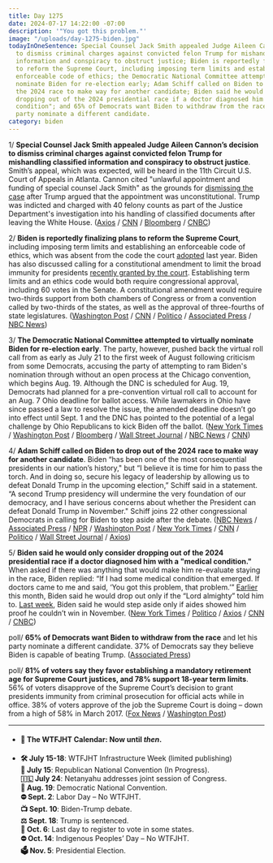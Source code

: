 ```yaml
---
title: Day 1275
date: 2024-07-17 14:22:00 -07:00
description: '"You got this problem."'
image: "/uploads/day-1275-biden.jpg"
todayInOneSentence: Special Counsel Jack Smith appealed Judge Aileen Cannon’s decision
  to dismiss criminal charges against convicted felon Trump for mishandling classified
  information and conspiracy to obstruct justice; Biden is reportedly finalizing plans
  to reform the Supreme Court, including imposing term limits and establishing an
  enforceable code of ethics; the Democratic National Committee attempted to virtually
  nominate Biden for re-election early; Adam Schiff called on Biden to drop out of
  the 2024 race to make way for another candidate; Biden said he would only consider
  dropping out of the 2024 presidential race if a doctor diagnosed him with a "medical
  condition"; and 65% of Democrats want Biden to withdraw from the race and let his
  party nominate a different candidate.
category: biden
---
```


1/ **Special Counsel Jack Smith appealed Judge Aileen Cannon’s decision to dismiss criminal charges against convicted felon Trump for mishandling classified information and conspiracy to obstruct justice**. Smith’s appeal, which was expected, will be heard in the 11th Circuit U.S. Court of Appeals in Atlanta. Cannon cited "unlawful appointment and funding of special counsel Jack Smith" as the grounds for [dismissing the case](https://whatthefuckjusthappenedtoday.com/2024/07/15/day-1273/#2-judge-aileen-cannon-dismissed-spec) after Trump argued that the appointment was unconstitutional. Trump was indicted and charged with 40 felony counts as part of the Justice Department's investigation into his handling of classified documents after leaving the White House. ([Axios](https://www.axios.com/2024/07/17/jack-smith-appeal-dismissal-classified-documents) / [CNN](https://www.cnn.com/2024/07/17/politics/special-counsel-appeals-dismissal-of-trump-classified-documents-case/index.html) / [Bloomberg](https://www.bloomberg.com/news/articles/2024-07-17/special-counsel-is-appealing-dismissal-of-trump-documents-case?sref=MIBMEEoj) / [CNBC](https://www.cnbc.com/2024/07/17/special-counsel-jack-smith-appeals-dismissal-of-trump-classified-documents-case.html))

2/ **Biden is reportedly finalizing plans to reform the Supreme Court**, including imposing term limits and establishing an enforceable code of ethics, which was absent from the code the court [adopted](https://whatthefuckjusthappenedtoday.com/2023/11/13/day-1028/#2-the-supreme-court-issued-its-first) last year. Biden has also discussed calling for a constitutional amendment to limit the broad immunity for presidents [recently granted by the court](https://whatthefuckjusthappenedtoday.com/2024/07/01/day-1259/#1-the-supreme-court-ruled-6-3-that-t). Establishing term limits and an ethics code would both require congressional approval, including 60 votes in the Senate. A constitutional amendment would require two-thirds support from both chambers of Congress or from a convention called by two-thirds of the states, as well as the approval of three-fourths of state legislatures. ([Washington Post](https://www.washingtonpost.com/politics/2024/07/16/biden-supreme-court-reforms/) / [CNN](https://www.cnn.com/2024/07/16/politics/supreme-court-reform-joe-biden-ethics-immunity-term-limits/index.html) / [Politico](https://www.politico.com/news/2024/07/16/biden-supreme-court-term-limit-00168883) / [Associated Press](https://apnews.com/article/election-supreme-court-biden-9c1a40b8f989bfa31a08eb3890abb1a7) / [NBC News](https://www.nbcnews.com/politics/joe-biden/biden-tells-lawmakers-weighing-big-supreme-court-reforms-rcna162238))

3/ **The Democratic National Committee attempted to virtually nominate Biden for re-election early**. The party, however, pushed back the virtual roll call from as early as July 21 to the first week of August following criticism from some Democrats, accusing the party of attempting to ram Biden's nomination through without an open process at the Chicago convention, which begins Aug. 19. Although the DNC is scheduled for Aug. 19, Democrats had planned for a pre-convention virtual roll call to account for an Aug. 7 Ohio deadline for ballot access. While lawmakers in Ohio have since passed a law to resolve the issue, the amended deadline doesn’t go into effect until Sept. 1 and the DNC has pointed to the potential of a legal challenge by Ohio Republicans to kick Biden off the ballot. ([New York Times](https://www.nytimes.com/2024/07/17/us/politics/dnc-biden-nomination.html) / [Washington Post](https://www.washingtonpost.com/elections/2024/07/17/biden-democratic-roll-call-nomination/) / [Bloomberg](https://www.bloomberg.com/news/articles/2024-07-17/democrats-won-t-hold-virtual-roll-call-on-biden-before-august?srnd=politics-vp&sref=MIBMEEoj) / [Wall Street Journal](https://www.wsj.com/livecoverage/trump-biden-rnc-election-2024/card/democrats-plan-virtual-nomination-of-biden-but-not-until-august-Nj5VcLxRAlKHnyifHAhQ) / [NBC News](https://www.nbcnews.com/politics/2024-election/democrats-plans-formally-nominate-biden-early-august-ahead-convention-rcna162320) / [CNN](https://www.cnn.com/2024/07/17/politics/democratic-national-commitee-joe-biden-virtual-roll-call/index.html))

4/ **Adam Schiff called on Biden to drop out of the 2024 race to make way for another candidate**. Biden “has been one of the most consequential presidents in our nation’s history," but “I believe it is time for him to pass the torch. And in doing so, secure his legacy of leadership by allowing us to defeat Donald Trump in the upcoming election,” Schiff said in a statement. “A second Trump presidency will undermine the very foundation of our democracy, and I have serious concerns about whether the President can defeat Donald Trump in November." Schiff joins 22 other congressional Democrats in calling for Biden to step aside after the debate. ([NBC News](https://www.nbcnews.com/politics/2024-election/schiff-calls-biden-withdraw-presidential-race-rcna162364) / [Associated Press](https://apnews.com/article/biden-democrats-debate-convention-virtual-ac84492b500ab3fd972076b592113e5a) / [NPR](https://www.npr.org/2024/07/17/nx-s1-5042492/schiff-biden-step-aside) / [Washington Post](https://www.washingtonpost.com/elections/2024/07/17/adam-schiff-biden-drop-out/) / [New York Times](https://www.nytimes.com/2024/07/17/us/politics/adam-schiff-biden-drop-out-election.html) / [CNN](https://www.cnn.com/2024/07/17/politics/adam-schiff-joe-biden-congress/index.html) / [Politico](https://www.politico.com/news/2024/07/17/biden-step-aside-schiff-pelosi-election-00169025) / [Wall Street Journal](https://www.wsj.com/livecoverage/trump-biden-rnc-election-2024/card/rep-adam-schiff-says-biden-should-leave-presidential-race-hJ2vq7SRhZutiKEzF5jf?mod=hp_lead_pos3) / [Axios](https://www.axios.com/2024/07/17/adam-schiff-joe-biden-withdraw-2024-election))

5/ **Biden said he would only consider dropping out of the 2024 presidential race if a doctor diagnosed him with a "medical condition."** When asked if there was anything that would make him re-evaluate staying in the race, Biden replied: “If I had some medical condition that emerged. If doctors came to me and said, ‘You got this problem, that problem.’” [Earlier](https://whatthefuckjusthappenedtoday.com/2024/07/08/day-1266/#previously-in-an-interview-with-abc%E2%80%99) this month, Biden said he would drop out only if the “Lord almighty” told him to. [Last week](https://whatthefuckjusthappenedtoday.com/2024/07/11/day-1269/#7-the-biden-campaign-has-reportedly), Biden said he would step aside only if aides showed him proof he couldn’t win in November. ([New York Times](https://www.nytimes.com/2024/07/17/us/politics/biden-health-election-drop-out.html) / [Politico](https://www.politico.com/news/2024/07/17/biden-medical-interview-election-00169050) / [Axios](https://www.axios.com/2024/07/17/biden-drop-out-presidential-campaign-bet-news) / [CNN](https://www.cnn.com/politics/live-news/rnc-republican-national-convention-07-17-24#h_9dbdde73be590adf825b9928c2ab7486) / [CNBC](https://www.cnbc.com/2024/07/17/biden-presidential-race-medical-condition.html))

poll/ **65% of Democrats want Biden to withdraw from the race** and let his party nominate a different candidate. 37% of Democrats say they believe Biden is capable of beating Trump. ([Associated Press](https://apnews.com/article/biden-trump-poll-drop-out-debate-democrats-59eebaca6989985c2bfbf4f72bdfa112))

poll/ **81% of voters say they favor establishing a mandatory retirement age for Supreme Court justices, and 78% support 18-year term limits**. 56% of voters disapprove of the Supreme Court’s decision to grant presidents immunity from criminal prosecution for official acts while in office. 38% of voters approve of the job the Supreme Court is doing – down from a high of 58% in March 2017. ([Fox News](https://www.foxnews.com/official-polls/fox-news-poll-supreme-court-approval-rating-drops-record-low) / [Washington Post](https://www.washingtonpost.com/politics/2024/07/17/most-americans-support-supreme-court-reforms/))

---

* #### 📅 The WTFJHT Calendar: Now until *then*. 

* **🛠️ July 15-18**: WTFJHT Infrastructure Week (limited publishing) \
**🐘 July 15**: Republican National Convention (In Progress).\
**🇮🇱 July 24**: Netanyahu addresses joint session of Congress.\
**🫏 Aug. 19**: Democratic National Convention.\
**⛔️ Sept. 2**: Labor Day – No WTFJHT. \
**📺 Sept. 10**: Biden-Trump debate.\
**⚖️ Sept. 18**: Trump is sentenced.\
**📆 Oct. 6**: Last day to register to vote in some states. \
**⛔️ Oct. 14**: Indigenous Peoples’ Day – No WTFJHT. \
**🗳️ Nov. 5**: Presidential Election.
